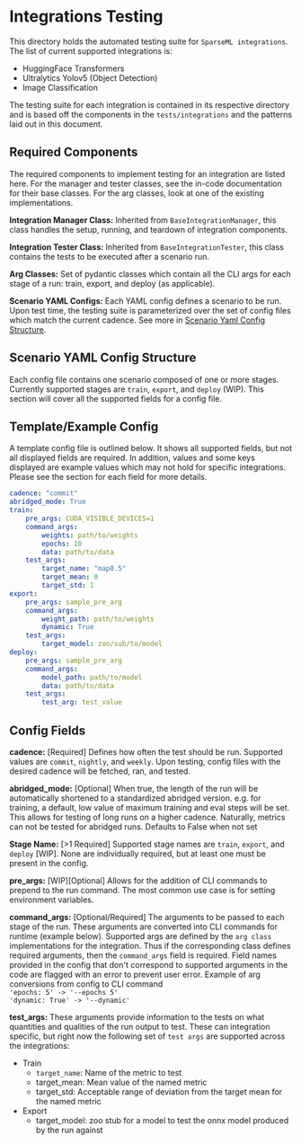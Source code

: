 # Integrations Testing
This directory holds the automated testing suite for `SparseML integrations`. The list of current supported integrations is:

- HuggingFace Transformers
- Ultralytics Yolov5 (Object Detection)
- Image Classification

The testing suite for each integration is contained in its respective directory and is based off the components in the `tests/integrations` and the patterns laid out in this document.

## Required Components
The required components to implement testing for an integration are listed here. For the manager and tester classes, see the in-code documentation for their base classes. For the arg classes, look at one of the existing implementations. 

**Integration Manager Class:** Inherited from `BaseIntegrationManager`, this class handles the setup, running, and teardown of integration components. 

**Integration Tester Class:** Inherited from `BaseIntegrationTester`, this class contains the tests to be executed after a scenario run.

**Arg Classes:** Set of pydantic classes which contain all the CLI args for each stage of a run: train, export, and deploy (as applicable).  

**Scenario YAML Configs:** Each YAML config defines a scenario to be run. Upon test time, the testing suite is parameterized over the set of config files which match the current cadence. See more in [Scenario Yaml Config Structure](#Scenario-Yaml-Config-Structure).

## Scenario YAML Config Structure
Each config file contains one scenario composed of one or more stages. Currently supported stages are `train`, `export`, and `deploy` (WIP). This section will cover all the supported fields for a config file.

## Template/Example Config
A template config file is outlined below. It shows all supported fields, but not all displayed fields are required. In addition, values and some keys displayed are example values which may not hold for specific integrations. Please see the section for each field for more details.
```yaml
cadence: "commit"
abridged_mode: True
train:
    pre_args: CUDA_VISIBLE_DEVICES=1
    command_args:
        weights: path/to/weights
        epochs: 10
        data: path/to/data
    test_args: 
        target_name: "map0.5"
        target_mean: 0 
        target_std: 1
export:
    pre_args: sample_pre_arg
    command_args:
        weight_path: path/to/weights
        dynamic: True
    test_args:
        target_model: zoo/sub/to/model
deploy:
    pre_args: sample_pre_arg
    command_args:
        model_path: path/to/model
        data: path/to/data
    test_args:
        test_arg: test_value
```

## Config Fields
**cadence:** [Required] Defines how often the test should be run. Supported values are `commit`, `nightly`, and `weekly`. Upon testing, config files with the desired cadence will be fetched, ran, and tested.

**abridged_mode:** [Optional] When true, the length of the run will be automatically shortened to a standardized abridged version. e.g. for training, a default, low value of maximum training and eval steps will be set. This allows for testing of long runs on a higher cadence. Naturally, metrics can not be tested for abridged runs. Defaults to False when not set

**Stage Name:** [>1 Required] Supported stage names are `train`, `export`, and `deploy` [WIP]. None are individually required, but at least one must be present in the config. 

**pre_args:** [WIP][Optional] Allows for the addition of CLI commands to prepend to the run command. The most common use case is for setting environment variables.

**command_args:** [Optional/Required] The arguments to be passed to each stage of the run. These arguments are converted into CLI commands for runtime (example below). Supported args are defined by the `arg class` implementations for the integration. Thus if the corresponding class defines required arguments, then the `command_args` field is required. Field names provided in the config that don't correspond to supported arguments in the code are flagged with an error to prevent user error. Example of arg conversions from config to CLI command <br>
`'epochs: 5' -> '--epochs 5'` <br>
`'dynamic: True' -> '--dynamic'`

**test_args:** These arguments provide information to the tests on what quantities and qualities of the run output to test. These can integration specific, but right now the following set of `test args` are supported across the integrations:
- Train
    - `target_name`: Name of the metric to test
    - target_mean: Mean value of the named metric
    - target_std: Acceptable range of deviation from the target mean for the named metric
- Export
    - target_model: zoo stub for a model to test the onnx model produced by the run against

